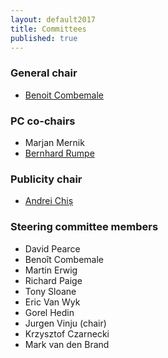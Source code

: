 ```yaml
---
layout: default2017
title: Committees
published: true
---
```


### General chair

* [Benoit Combemale](http://people.irisa.fr/Benoit.Combemale/)

### PC co-chairs

* Marjan Mernik
* [Bernhard Rumpe](http://www.se-rwth.de/~rumpe/)

### Publicity chair

* [Andrei Chiș](http://www.andreichis.com)


### Steering committee members

* David Pearce
* Benoît Combemale
* Martin Erwig 
* Richard Paige
* Tony Sloane 
* Eric Van Wyk
* Gorel Hedin
* Jurgen Vinju (chair)
* Krzysztof Czarnecki 
* Mark van den Brand

